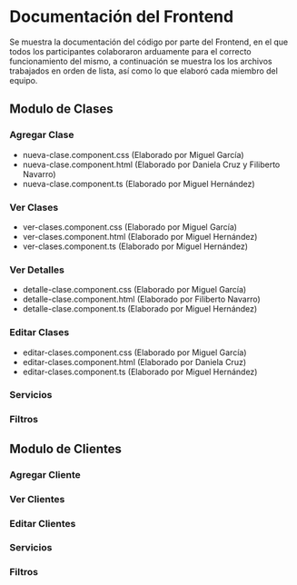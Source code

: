 # Documentación del Frontend
Se muestra la documentación del código por parte del Frontend, en el que todos los participantes colaboraron arduamente para el correcto funcionamiento del mismo, a continuación se muestra los los archivos trabajados en orden de lista, así como lo que elaboró cada miembro del equipo.


## Modulo de Clases

### Agregar Clase
- nueva-clase.component.css (Elaborado por Miguel García)
- nueva-clase.component.html (Elaborado por Daniela Cruz y Filiberto Navarro)
- nueva-clase.component.ts (Elaborado por Miguel Hernández)

### Ver Clases
- ver-clases.component.css (Elaborado por Miguel García)
- ver-clases.component.html (Elaborado por Miguel Hernández)
- ver-clases.component.ts (Elaborado por Miguel Hernández)

### Ver Detalles
- detalle-clase.component.css (Elaborado por Miguel García)
- detalle-clase.component.html (Elaborado por Filiberto Navarro)
- detalle-clase.component.ts (Elaborado por Miguel Hernández)

### Editar Clases
- editar-clases.component.css (Elaborado por Miguel García)
- editar-clases.component.html (Elaborado por Daniela Cruz)
- editar-clases.component.ts (Elaborado por Miguel Hernández)

### Servicios 

### Filtros

## Modulo de Clientes

### Agregar Cliente

### Ver Clientes

### Editar Clientes

### Servicios 

### Filtros
